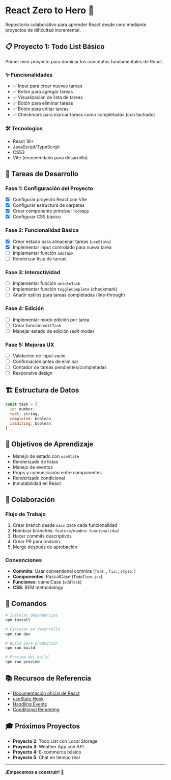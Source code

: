 # React Zero to Hero 🚀

Repositorio colaborativo para aprender React desde cero mediante proyectos de dificultad incremental.

## 📋 Proyecto 1: Todo List Básico

Primer mini-proyecto para dominar los conceptos fundamentales de React.

### ✨ Funcionalidades

- ✅ Input para crear nuevas tareas
- ✅ Botón para agregar tareas
- ✅ Visualización de lista de tareas
- ✅ Botón para eliminar tareas
- ✅ Botón para editar tareas
- ✅ Checkmark para marcar tareas como completadas (con tachado)

### 🛠️ Tecnologías

- React 18+
- JavaScript/TypeScript
- CSS3
- Vite (recomendado para desarrollo)

## 📝 Tareas de Desarrollo

### Fase 1: Configuración del Proyecto
- [X] Configurar proyecto React con Vite
- [X] Configurar estructura de carpetas
- [X] Crear componente principal `TodoApp`
- [X] Configurar CSS básico

### Fase 2: Funcionalidad Básica
- [X] Crear estado para almacenar tareas (`useState`)
- [X] Implementar input controlado para nueva tarea
- [ ] Implementar función `addTask`
- [ ] Renderizar lista de tareas

### Fase 3: Interactividad
- [ ] Implementar función `deleteTask`
- [ ] Implementar función `toggleComplete` (checkmark)
- [ ] Añadir estilos para tareas completadas (line-through)

### Fase 4: Edición
- [ ] Implementar modo edición por tarea
- [ ] Crear función `editTask`
- [ ] Manejar estado de edición (edit mode)

### Fase 5: Mejoras UX
- [ ] Validación de input vacío
- [ ] Confirmación antes de eliminar
- [ ] Contador de tareas pendientes/completadas
- [ ] Responsive design

## 🏗️ Estructura de Datos

```javascript
const task = {
  id: number,
  text: string,
  completed: boolean,
  isEditing: boolean
}
```

## 🎯 Objetivos de Aprendizaje

- Manejo de estado con `useState`
- Renderizado de listas
- Manejo de eventos
- Props y comunicación entre componentes
- Renderizado condicional
- Inmutabilidad en React

## 🤝 Colaboración

### Flujo de Trabajo
1. Crear branch desde `main` para cada funcionalidad
2. Nombrar branches: `feature/nombre-funcionalidad`
3. Hacer commits descriptivos
4. Crear PR para revisión
5. Merge después de aprobación

### Convenciones
- **Commits**: Usar conventional commits (`feat:`, `fix:`, `style:`)
- **Componentes**: PascalCase (`TodoItem.jsx`)
- **Funciones**: camelCase (`addTask`)
- **CSS**: BEM methodology

## 🚀 Comandos

```bash
# Instalar dependencias
npm install

# Ejecutar en desarrollo
npm run dev

# Build para producción
npm run build

# Preview del build
npm run preview
```

## 📚 Recursos de Referencia

- [Documentación oficial de React](https://react.dev)
- [useState Hook](https://react.dev/reference/react/useState)
- [Handling Events](https://react.dev/learn/responding-to-events)
- [Conditional Rendering](https://react.dev/learn/conditional-rendering)

## 🎓 Próximos Proyectos

- **Proyecto 2**: Todo List con Local Storage
- **Proyecto 3**: Weather App con API
- **Proyecto 4**: E-commerce básico
- **Proyecto 5**: Chat en tiempo real

---

**¡Empecemos a construir!** 💪
